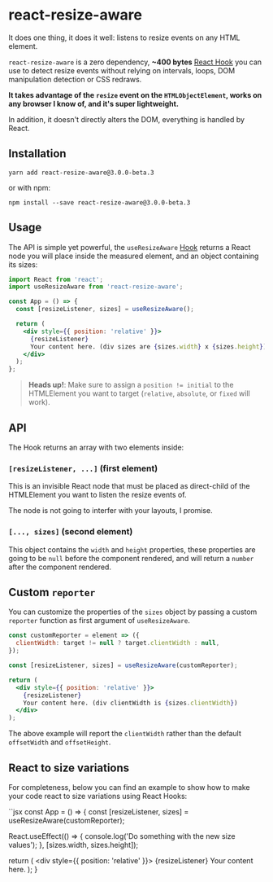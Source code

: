 # react-resize-aware

It does one thing, it does it well: listens to resize events on any HTML element.

`react-resize-aware` is a zero dependency, **~400 bytes** [React Hook](https://reactjs.org/docs/hooks-reference.html) you can use to detect resize events without relying on intervals, loops, DOM manipulation detection or CSS redraws.

**It takes advantage of the `resize` event on the `HTMLObjectElement`, works on any browser I know of, and it's super lightweight.**

In addition, it doesn't directly alters the DOM, everything is handled by React.

## Installation

```
yarn add react-resize-aware@3.0.0-beta.3
```

or with npm:

```
npm install --save react-resize-aware@3.0.0-beta.3
```

## Usage

The API is simple yet powerful, the `useResizeAware` [Hook](https://reactjs.org/docs/hooks-reference.html)
returns a React node you will place inside the measured element, and an object containing its sizes:

```jsx
import React from 'react';
import useResizeAware from 'react-resize-aware';

const App = () => {
  const [resizeListener, sizes] = useResizeAware();

  return (
    <div style={{ position: 'relative' }}>
      {resizeListener}
      Your content here. (div sizes are {sizes.width} x {sizes.height})
    </div>
  );
};
```

> **Heads up!**: Make sure to assign a `position != initial` to the HTMLElement you want to target (`relative`, `absolute`, or `fixed` will work).

## API

The Hook returns an array with two elements inside:

### `[resizeListener, ...]` (first element)

This is an invisible React node that must be placed as direct-child of the HTMLElement you want to listen the resize events of.

The node is not going to interfer with your layouts, I promise.

### `[..., sizes]` (second element)

This object contains the `width` and `height` properties, these properties are going to be `null` before the component rendered, and will return a `number` after the component rendered.

## Custom `reporter`

You can customize the properties of the `sizes` object by passing a custom `reporter` function as first argument of `useResizeAware`.

```jsx
const customReporter = element => ({
  clientWidth: target != null ? target.clientWidth : null,
});

const [resizeListener, sizes] = useResizeAware(customReporter);

return (
  <div style={{ position: 'relative' }}>
    {resizeListener}
    Your content here. (div clientWidth is {sizes.clientWidth})
  </div>
);
```

The above example will report the `clientWidth` rather than the default `offsetWidth` and `offsetHeight`.

## React to size variations

For completeness, below you can find an example to show how to make your code react to size variations using React Hooks:

``jsx
const App = () => {
  const [resizeListener, sizes] = useResizeAware(customReporter);
  
  React.useEffect(() => {
    console.log('Do something with the new size values');
  }, [sizes.width, sizes.height]);

  return (
    <div style={{ position: 'relative' }}>
      {resizeListener}
      Your content here.
    </div>
  );
}
